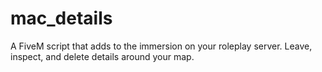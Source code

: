 # mac_details
A FiveM script that adds to the immersion on your roleplay server. Leave, inspect, and delete details around your map.
